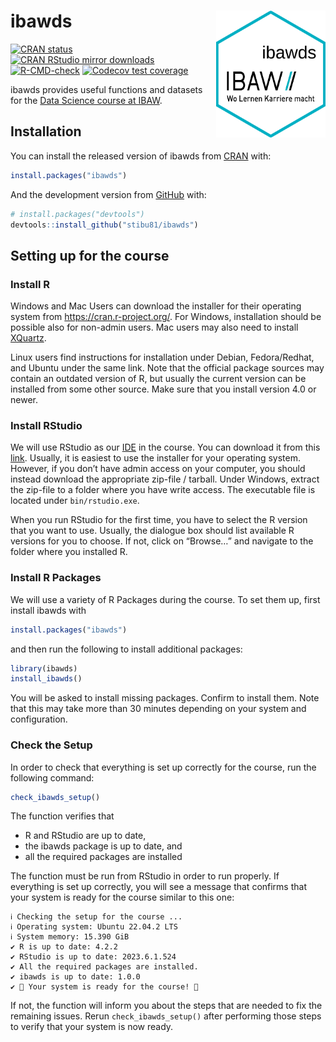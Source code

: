
<!-- README.md is generated from README.Rmd. Please edit that file -->

# ibawds <img src="man/figures/ibawds_logo.png" align="right" width="175" />

<!-- badges: start -->

[![CRAN
status](https://www.r-pkg.org/badges/version/ibawds)](https://CRAN.R-project.org/package=ibawds)
[![CRAN RStudio mirror
downloads](https://cranlogs.r-pkg.org/badges/last-month/ibawds?color=blue)](https://r-pkg.org/pkg/ibawds)
[![R-CMD-check](https://github.com/stibu81/ibawds/workflows/R-CMD-check/badge.svg)](https://github.com/stibu81/ibawds/actions)
[![Codecov test
coverage](https://codecov.io/gh/stibu81/ibawds/graph/badge.svg)](https://app.codecov.io/gh/stibu81/ibawds)
<!-- badges: end -->

ibawds provides useful functions and datasets for the [Data Science
course at
IBAW](https://ibaw.ch/bildungsangebote/informatik/coding-data-science/data-science-ndk-hf/).

## Installation

You can install the released version of ibawds from
[CRAN](https://cran.r-project.org/package=ibawds) with:

``` r
install.packages("ibawds")
```

And the development version from [GitHub](https://github.com/) with:

``` r
# install.packages("devtools")
devtools::install_github("stibu81/ibawds")
```

## Setting up for the course

### Install R

Windows and Mac Users can download the installer for their operating
system from <https://cran.r-project.org/>. For Windows, installation
should be possible also for non-admin users. Mac users may also need to
install [XQuartz](https://www.xquartz.org/).

Linux users find instructions for installation under Debian,
Fedora/Redhat, and Ubuntu under the same link. Note that the official
package sources may contain an outdated version of R, but usually the
current version can be installed from some other source. Make sure that
you install version 4.0 or newer.

### Install RStudio

We will use RStudio as our
[IDE](https://en.wikipedia.org/wiki/Integrated_development_environment)
in the course. You can download it from this
[link](https://posit.co/download/rstudio-desktop/). Usually, it is
easiest to use the installer for your operating system. However, if you
don’t have admin access on your computer, you should instead download
the appropriate zip-file / tarball. Under Windows, extract the zip-file
to a folder where you have write access. The executable file is located
under `bin/rstudio.exe`.

When you run RStudio for the first time, you have to select the R
version that you want to use. Usually, the dialogue box should list
available R versions for you to choose. If not, click on “Browse…” and
navigate to the folder where you installed R.

### Install R Packages

We will use a variety of R Packages during the course. To set them up,
first install ibawds with

``` r
install.packages("ibawds")
```

and then run the following to install additional packages:

``` r
library(ibawds)
install_ibawds()
```

You will be asked to install missing packages. Confirm to install them.
Note that this may take more than 30 minutes depending on your system
and configuration.

### Check the Setup

In order to check that everything is set up correctly for the course,
run the following command:

``` r
check_ibawds_setup()
```

The function verifies that

- R and RStudio are up to date,
- the ibawds package is up to date, and
- all the required packages are installed

The function must be run from RStudio in order to run properly. If
everything is set up correctly, you will see a message that confirms
that your system is ready for the course similar to this one:

    ℹ Checking the setup for the course ...
    ℹ Operating system: Ubuntu 22.04.2 LTS
    ℹ System memory: 15.390 GiB
    ✔ R is up to date: 4.2.2
    ✔ RStudio is up to date: 2023.6.1.524
    ✔ All the required packages are installed.
    ✔ ibawds is up to date: 1.0.0
    ✔ 🎉 Your system is ready for the course! 🎉

If not, the function will inform you about the steps that are needed to
fix the remaining issues. Rerun `check_ibawds_setup()` after performing
those steps to verify that your system is now ready.
